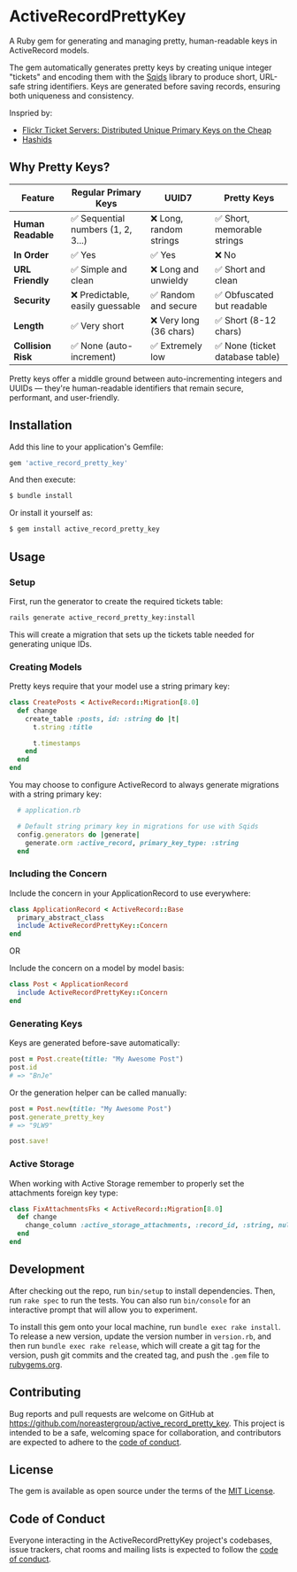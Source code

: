 # ActiveRecordPrettyKey

A Ruby gem for generating and managing pretty, human-readable keys in ActiveRecord models. 

The gem automatically generates pretty keys by creating unique integer "tickets" and encoding them with the [Sqids](https://github.com/sqids/sqids-ruby) library to produce short, URL-safe string identifiers. Keys are generated before saving records, ensuring both uniqueness and consistency.

Inspried by:
- [Flickr Ticket Servers: Distributed Unique Primary Keys on the Cheap](https://code.flickr.net/2010/02/08/ticket-servers-distributed-unique-primary-keys-on-the-cheap/)
- [Hashids](https://github.com/peterhellberg/hashids.rb)

## Why Pretty Keys?

| Feature | Regular Primary Keys | UUID7 | Pretty Keys |
|---------|---------------------|-------|-------------|
| **Human Readable** | ✅ Sequential numbers (1, 2, 3...) | ❌ Long, random strings | ✅ Short, memorable strings |
| **In Order** | ✅ Yes |  ✅ Yes |  ❌ No |
| **URL Friendly** | ✅ Simple and clean | ❌ Long and unwieldy | ✅ Short and clean |
| **Security** | ❌ Predictable, easily guessable | ✅ Random and secure | ✅ Obfuscated but readable |
| **Length** | ✅ Very short | ❌ Very long (36 chars) | ✅ Short (8-12 chars) |
| **Collision Risk** | ✅ None (auto-increment) | ✅ Extremely low | ✅ None (ticket database table) |

Pretty keys offer a middle ground between auto-incrementing integers and UUIDs — they're human-readable identifiers that remain secure, performant, and user-friendly.

## Installation

Add this line to your application's Gemfile:

```ruby
gem 'active_record_pretty_key'
```

And then execute:

```bash
$ bundle install
```

Or install it yourself as:

```bash
$ gem install active_record_pretty_key
```

## Usage

### Setup

First, run the generator to create the required tickets table:

```bash
rails generate active_record_pretty_key:install
```

This will create a migration that sets up the tickets table needed for generating unique IDs.

### Creating Models

Pretty keys require that your model use a string primary key:
```ruby
class CreatePosts < ActiveRecord::Migration[8.0]
  def change
    create_table :posts, id: :string do |t|
      t.string :title

      t.timestamps
    end
  end
end
```

You may choose to configure ActiveRecord to always generate migrations with a string primary key:
```ruby
  # application.rb

  # Default string primary key in migrations for use with Sqids
  config.generators do |generate|
    generate.orm :active_record, primary_key_type: :string
  end
```

### Including the Concern

Include the concern in your ApplicationRecord to use everywhere:
```ruby
class ApplicationRecord < ActiveRecord::Base
  primary_abstract_class
  include ActiveRecordPrettyKey::Concern
end
```

OR

Include the concern on a model by model basis:
```ruby
class Post < ApplicationRecord
  include ActiveRecordPrettyKey::Concern
end
```

### Generating Keys

Keys are generated before-save automatically:
```ruby
post = Post.create(title: "My Awesome Post")
post.id
# => "BnJe"
```

Or the generation helper can be called manually:
```ruby
post = Post.new(title: "My Awesome Post")
post.generate_pretty_key
# => "9LW9"

post.save!
```

### Active Storage

When working with Active Storage remember to properly set the attachments foreign key type:
```ruby
class FixAttachmentsFks < ActiveRecord::Migration[8.0]
  def change
    change_column :active_storage_attachments, :record_id, :string, null: false
  end
end
```

## Development

After checking out the repo, run `bin/setup` to install dependencies. Then, run `rake spec` to run the tests. You can also run `bin/console` for an interactive prompt that will allow you to experiment.

To install this gem onto your local machine, run `bundle exec rake install`. To release a new version, update the version number in `version.rb`, and then run `bundle exec rake release`, which will create a git tag for the version, push git commits and the created tag, and push the `.gem` file to [rubygems.org](https://rubygems.org).

## Contributing

Bug reports and pull requests are welcome on GitHub at https://github.com/noreastergroup/active_record_pretty_key. This project is intended to be a safe, welcoming space for collaboration, and contributors are expected to adhere to the [code of conduct](https://github.com/noreastergroup/active_record_pretty_key/blob/main/CODE_OF_CONDUCT.md).

## License

The gem is available as open source under the terms of the [MIT License](https://opensource.org/licenses/MIT).

## Code of Conduct

Everyone interacting in the ActiveRecordPrettyKey project's codebases, issue trackers, chat rooms and mailing lists is expected to follow the [code of conduct](https://github.com/noreastergroup/active_record_pretty_key/blob/main/CODE_OF_CONDUCT.md).
